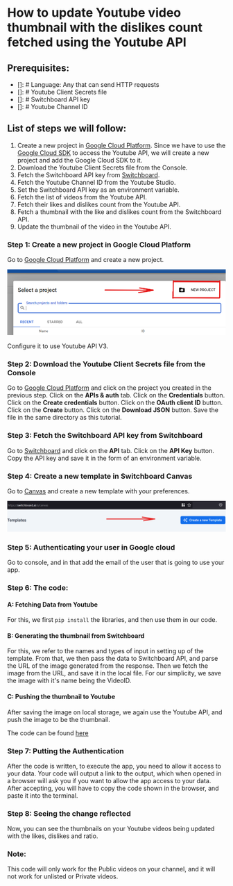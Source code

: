 # How to update Youtube video thumbnail with the dislikes count fetched using the Youtube API
## Prerequisites:
- []: # Language: Any that can send HTTP requests
- []: # Youtube Client Secrets file
- []: # Switchboard API key
- []: # Youtube Channel ID

## List of steps we will follow:
1. Create a new project in [Google Cloud Platform](https://console.cloud.google.com). Since we have to use the [Google Cloud SDK](https://cloud.google.com/sdk/docs/quickstart-cli) to access the Youtube API, we will create a new project and add the Google Cloud SDK to it.
2. Download the Youtube Client Secrets file from the Console.
3. Fetch the Switchboard API key from [Switchboard](https://switchboard.ai).
4. Fetch the Youtube Channel ID from the Youtube Studio.
5. Set the Switchboard API key as an environment variable.
6. Fetch the list of videos from the Youtube API.
7. Fetch their likes and dislikes count from the Youtube API.
8. Fetch a thumbnail with the like and dislikes count from the Switchboard API.
9. Update the thumbnail of the video in the Youtube API.

### Step 1: Create a new project in Google Cloud Platform
Go to [Google Cloud Platform](https://console.cloud.google.com) and create a new project.

![New Project](Sb-Tutorial-1.png)

Configure it to use Youtube API V3.
### Step 2: Download the Youtube Client Secrets file from the Console
Go to [Google Cloud Platform](https://console.cloud.google.com) and click on the project you created in the previous step. Click on the **APIs & auth** tab. Click on the **Credentials** button. Click on the **Create credentials** button. Click on the **OAuth client ID** button. Click on the **Create** button. Click on the **Download JSON** button. Save the file in the same directory as this tutorial.

### Step 3: Fetch the Switchboard API key from Switchboard
Go to [Switchboard](https://switchboard.ai) and click on the **API** tab. Click on the **API Key** button. Copy the API key and save it in the form of an environment variable.

### Step 4: Create a new template in Switchboard Canvas
Go to [Canvas](https://switchboard.ai/s/canvas) and create a new template with your preferences.

![New Template](Sb-Tutorial-2.png)

### Step 5: Authenticating your user in Google cloud
Go to console, and in that add the email of the user that is going to use your app.

### Step 6: The code:

#### A: Fetching Data from Youtube
For this, we first ```pip install``` the libraries, and then use them in our code.

#### B: Generating the thumbnail from Switchboard
For this, we refer to the names and types of input in setting up of the template. From that, we then pass the data to Switchboard API, and parse the URL of the image generated from the response. Then we fetch the image from the URL, and save it in the local file. For our simplicity, we save the image with it's name being the VideoID.

#### C: Pushing the thumbnail to Youtube
After saving the image on local storage, we again use the Youtube API, and push the image to be the thumbnail.

The code can be found [here](https://github.com/yatharth9/yt-dislikes-thumbnail/blob/main/Switchboard/ThumbnailUpdate.py)

### Step 7: Putting the Authentication
After the code is written, to execute the app, you need to allow it access to your data. Your code will output a link to the output, which when opened in a browser will ask you if you want to allow the app access to your data. After accepting, you will have to copy the code shown in the browser, and paste it into the terminal.

### Step 8: Seeing the change reflected
Now, you can see the thumbnails on your Youtube videos being updated with the likes, dislikes and ratio.

### Note:
This code will only work for the Public videos on your channel, and it will not work for unlisted or Private videos.
